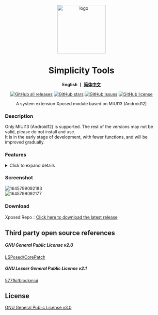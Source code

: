 <div align="center">
   <img width="160" src="https://raw.githubusercontent.com/LittleTurtle2333/SimplicityTools/main/doc/ic_launcher.png" alt="logo">
   <h1>Simplicity Tools</h1>
   <p>
       <b>English  丨 <a href="https://github.com/LittleTurtle2333/SimplicityTools/blob/main/README.md">简体中文</a></b>
    </p>
   <a href="https://github.com/Xposed-Modules-Repo/com.lt2333.simplicitytools/releases"><img alt="GitHub all releases" src="https://img.shields.io/github/downloads/Xposed-Modules-Repo/com.lt2333.simplicitytools/total?label=Downloads"></a>
   <a href="https://github.com/LittleTurtle2333/SimplicityTools/stargazers"><img alt="GitHub stars" src="https://img.shields.io/github/stars/LittleTurtle2333/SimplicityTools"></a>
   <a href="https://github.com/LittleTurtle2333/SimplicityTools/issues"><img alt="GitHub issues" src="https://img.shields.io/github/issues/LittleTurtle2333/SimplicityTools"></a>
   <a href="https://github.com/LittleTurtle2333/SimplicityTools/blob/main/LICENSE"><img alt="GitHub license" src="https://img.shields.io/github/license/LittleTurtle2333/SimplicityTools"></a>
   <p>A system extension Xposed module based on MIUI13 (Android12) </p>
</div>



### Description

Only MIUI13 (Android12) is supported. The rest of the versions may not be valid, please do not install and use.   
It is in the early stage of development, with fewer functions, and will be improved gradually.   

### Features
<details>
<summary>Click to expand details</summary>

- Interface
	- Remove upper level display notifications
- Status Bar
	- Status bar web speed second refresh
	- Hide status bar power (%)
	- Hide status bar internet speed (/s) units
	- Unblock the maximum number of notification icons
- Status bar clock format
	- Show year switch
	- Show month switch
	- Show date switch
	- Show week switch
	- Show hour switch
	- Display time switch
	- Display seconds switch
	- Hide interval switch
	- Double line display switch
	- Clock size customization
	- Double row clock size customization
- Status bar icons
	- Hide battery icon switch
	- Hide GPS icon switch
	- Hide Bluetooth icon switch
	- Hide Bluetooth power icon switch
	- Hide small HD icon switch
	- Hide large HD icon switch
	- Hide HD no service switch
	- Hide SIM card one icon switch
	- Hide SIM card two icon switch
	- Hide No SIM icon switch
	- Hide mobile type icon switch
	- Hide mobile arrow icon switch
	- Hide WIFI icon switch
	- Hide WIFI arrow switch
	- Hide WiFi assist icon switch
	- Hide WIFI hotspot icon switch
	- Hide VPN icon switch
	- Hide Airplane Mode icon switch
	- Hide alarm clock icon switch
	- Hide headset icon switch
	- Hide sound, do not disturb icon switch
- Notification panel
	- Show weather switch
	- Show weather area switch
- Desktop
	- Always show desktop clock
- Performance
	- Lock current refresh rate limit (tile support)
- Other
	- Allow screenshots (tile support)
	- Unrestrict installation (downgrade, different signature, unsigned installation supported)
	- Skip 5/10 seconds warning time
	- Prevent recovery of battery optimization whitelist
	- Unlock unsupported small windows app restriction
	- Unlock unlimited crop image/screenshot feature


</details>

### Screenshot
![1645799092183](https://user-images.githubusercontent.com/32336368/155731592-304443db-ea15-4305-8dde-21f3303963bb.jpg)  
![1645799092177](https://user-images.githubusercontent.com/32336368/155731610-66867463-03e3-4610-9639-3bf746938865.jpg)  

### Download

Xposed Repo：[Click here to download the latest release](https://github.com/Xposed-Modules-Repo/com.lt2333.simplicitytools/releases)  

## Third party open source references
##### GNU General Public License v2.0
[LSPosed/CorePatch](https://github.com/LSPosed/CorePatch)  
##### GNU Lesser General Public License v2.1
[577fkj/blockmiui](https://github.com/577fkj/blockmiui)  

## License
[GNU General Public License v3.0](https://github.com/LittleTurtle2333/SimplicityTools/blob/main/LICENSE)
